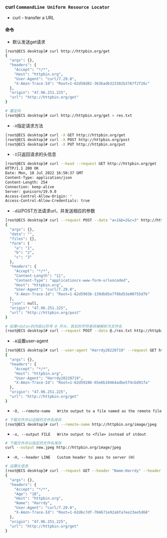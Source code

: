 ### curl ```CommandLine Uniform Resource Locator```
* curl - transfer a URL
#### 命令
* 默认发送get请求
```sh
[root@ECS desktop]# curl http://httpbin.org/get
{
  "args": {},
  "headers": {
    "Accept": "*/*",
    "Host": "httpbin.org",
    "User-Agent": "curl/7.29.0",
    "X-Amzn-Trace-Id": "Root=1-62d58d81-363badb323302b3767f2f26c"
  },
  "origin": "47.96.251.225",
  "url": "http://httpbin.org/get"
}

# 重定向
[root@ECS desktop]# curl http://httpbin.org/get > res.txt
```
* ```-X```指定请求方法
```sh
[root@ECS desktop]# curl -X GET http://httpbin.org/get
[root@ECS desktop]# curl -X POST http://httpbin.org/post
[root@ECS desktop]# curl -X PUT http://httpbin.org/put
```
* ```-I```只返回请求的头信息
```sh
[root@ECS desktop]# curl --head --request GET http://httpbin.org/get
HTTP/1.1 200 OK
Date: Mon, 18 Jul 2022 16:50:37 GMT
Content-Type: application/json
Content-Length: 254
Connection: keep-alive
Server: gunicorn/19.9.0
Access-Control-Allow-Origin: *
Access-Control-Allow-Credentials: true
```
* ```-d```以POST方法请求url，并发送相应的参数
```sh
[root@ECS desktop]# curl --request POST --data "a=1&b=2&c=3" http://httpbin.org/post
{
  "args": {},
  "data": "",
  "files": {},
  "form": {
    "a": "1",
    "b": "2",
    "c": "3"
  },
  "headers": {
    "Accept": "*/*",
    "Content-Length": "11",
    "Content-Type": "application/x-www-form-urlencoded",
    "Host": "httpbin.org",
    "User-Agent": "curl/7.29.0",
    "X-Amzn-Trace-Id": "Root=1-62d5903b-139db85e7f86d53e00755d7b"
  },
  "json": null,
  "origin": "47.96.251.225",
  "url": "http://httpbin.org/post"
}

# 如果<data>的内容以符号 @ 开头，其后的字符串将被解析为文件名
[root@ECS desktop]# curl --request POST --data @./res.txt http://httpbin.org/post
```
* ```-A```设置user-agent
```sh
[root@ECS desktop]# curl --user-agent "Harrdy20220719" --request GET http://httpbin.org/get
{
  "args": {},
  "headers": {
    "Accept": "*/*",
    "Host": "httpbin.org",
    "User-Agent": "Harrdy20220719",
    "X-Amzn-Trace-Id": "Root=1-62d59286-65e6b10464adbe5f4cbd91fa"
  },
  "origin": "47.96.251.225",
  "url": "http://httpbin.org/get"
}
```
* ```-O, --remote-name   Write output to a file named as the remote file```
```sh
# 下载文件并以远程的文件名保存
[root@ECS desktop]# curl --remote-name http://httpbin.org/image/jpeg
```
* ```-o, --output FILE   Write output to <file> instead of stdout```
```sh
# 下载文件并以指定的文件名保存
curl --output new.jpeg http://httpbin.org/image/jpeg
```
* ```-H, --header LINE   Custom header to pass to server (H)```
```sh
# 设置头信息
[root@ECS desktop]# curl --request GET --header "Name:Harrdy" --header "Age:18" http://httpbin.org/get
{
  "args": {},
  "headers": {
    "Accept": "*/*",
    "Age": "18",
    "Host": "httpbin.org",
    "Name": "Harrdy",
    "User-Agent": "curl/7.29.0",
    "X-Amzn-Trace-Id": "Root=1-62d6c7df-704671e92abfa7ee23ee5d68"
  },
  "origin": "47.96.251.225",
  "url": "http://httpbin.org/get"
}
```